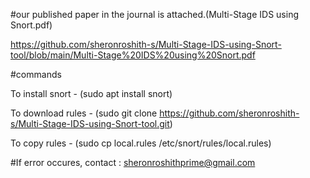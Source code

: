 #our published paper in the journal is attached.(Multi-Stage IDS using Snort.pdf)

https://github.com/sheronroshith-s/Multi-Stage-IDS-using-Snort-tool/blob/main/Multi-Stage%20IDS%20using%20Snort.pdf



#commands

To install snort - (sudo apt install snort)

To download rules - (sudo git clone https://github.com/sheronroshith-s/Multi-Stage-IDS-using-Snort-tool.git)

To copy rules - (sudo cp local.rules /etc/snort/rules/local.rules)



#If error occures, contact : sheronroshithprime@gmail.com
